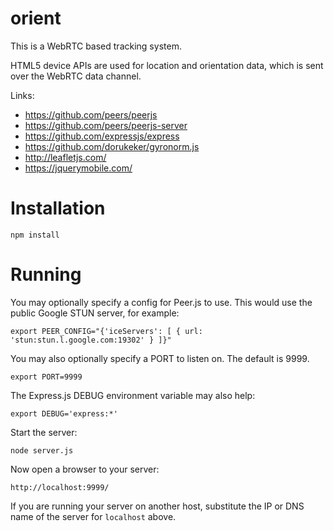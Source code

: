 # orient

This is a WebRTC based tracking system.

HTML5 device APIs are used for location and orientation data, which is sent over the WebRTC data channel.

Links:

- https://github.com/peers/peerjs
- https://github.com/peers/peerjs-server
- https://github.com/expressjs/express
- https://github.com/dorukeker/gyronorm.js
- http://leafletjs.com/
- https://jquerymobile.com/

# Installation

    npm install

# Running

You may optionally specify a config for Peer.js to use. This would use the public Google STUN server, for example:

    export PEER_CONFIG="{'iceServers': [ { url: 'stun:stun.l.google.com:19302' } ]}"

You may also optionally specify a PORT to listen on. The default is 9999.

    export PORT=9999

The Express.js DEBUG environment variable may also help:

    export DEBUG='express:*'

Start the server:

    node server.js

Now open a browser to your server:

    http://localhost:9999/

If you are running your server on another host, substitute the IP or DNS name of the server for `localhost` above.

